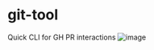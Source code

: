 # git-tool
 Quick CLI for GH PR interactions
![image](https://user-images.githubusercontent.com/673382/76867014-4ea4be00-683b-11ea-8605-048084587ba2.png)
